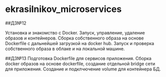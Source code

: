 # ekrasilnikov_microservices

##ДЗ№12

Установка и знакомство с Docker. Запуск, управление, удаление образов и контейнеров. Сборка собственного образа на основе Dockerfile с дальнейшей загрузкой на docker hub. Запуск и проверка собственного образа в облаке и на локальной машине.

##ДЗ№13
Подготовка Dockerfile для сервисов приложения. Сборка docker образов на основе dockerfile, создание отдельной bridge сети для приложения. Создание и подклчючение volume для контейнера БД.
